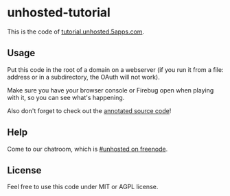 # unhosted-tutorial

This is the code of
[tutorial.unhosted.5apps.com](https://tutorial.unhosted.5apps.com/).


## Usage

Put this code in the root of a domain on a webserver (if you run it from
a file: address or in a subdirectory, the OAuth will not work).

Make sure you have your browser console or Firebug open when playing
with it, so you can see what's happening.

Also don't forget to check out the
[annotated source code](http://tutorial.unhosted.5apps.com/docs/tutorial.html)!


## Help

Come to our chatroom, which is
[#unhosted on freenode](http://webchat.freenode.net/?channels=unhosted).


## License

Feel free to use this code under MIT or AGPL license.
